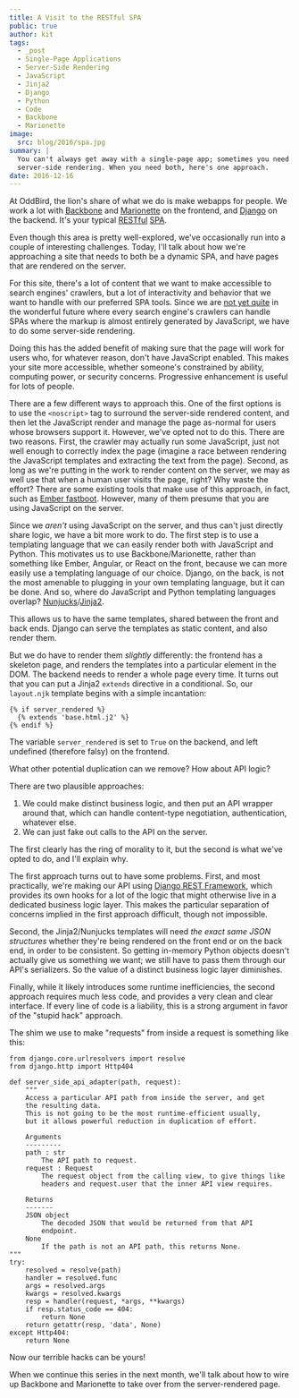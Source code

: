```yaml
---
title: A Visit to the RESTful SPA
public: true
author: kit
tags:
  - _post
  - Single-Page Applications
  - Server-Side Rendering
  - JavaScript
  - Jinja2
  - Django
  - Python
  - Code
  - Backbone
  - Marionette
image:
  src: blog/2016/spa.jpg
summary: |
  You can't always get away with a single-page app; sometimes you need
  server-side rendering. When you need both, here's one approach.
date: 2016-12-16
---
```


At OddBird, the lion's share of what we do is make webapps for people.
We work a lot with [Backbone] and [Marionette] on the frontend, and
[Django] on the backend. It's your typical [RESTful][] [SPA].

Even though this area is pretty well-explored, we've occasionally run
into a couple of interesting challenges. Today, I'll talk about how
we're approaching a site that needs to both be a dynamic SPA, and have
pages that are rendered on the server.

For this site, there's a lot of content that we want to make accessible
to search engines' crawlers, but a lot of interactivity and behavior
that we want to handle with our preferred SPA tools. Since we are [not
yet quite] in the wonderful future where every search engine's crawlers
can handle SPAs where the markup is almost entirely generated by
JavaScript, we have to do some server-side rendering.

Doing this has the added benefit of making sure that the page will work
for users who, for whatever reason, don't have JavaScript enabled. This
makes your site more accessible, whether someone's constrained by
ability, computing power, or security concerns. Progressive enhancement
is useful for lots of people.

There are a few different ways to approach this. One of the first
options is to use the `<noscript>` tag to surround the server-side
rendered content, and then let the JavaScript render and manage the page
as-normal for users whose browsers support it. However, we've opted not
to do this. There are two reasons. First, the crawler may actually run
some JavaScript, just not well enough to correctly index the page
(imagine a race between rendering the JavaScript templates and
extracting the text from the page). Second, as long as we're putting in
the work to render content on the server, we may as well use that when a
human user visits the page, right? Why waste the effort? There are some
existing tools that make use of this approach, in fact, such as [Ember
fastboot]. However, many of them presume that you are using JavaScript
on the server.

Since we *aren't* using JavaScript on the server, and thus can't just
directly share logic, we have a bit more work to do. The first step is
to use a templating language that we can easily render both with
JavaScript and Python. This motivates us to use Backbone/Marionette,
rather than something like Ember, Angular, or React on the front,
because we can more easily use a templating language of our choice.
Django, on the back, is not the most amenable to plugging in your own
templating language, but it can be done. And so, where do JavaScript and
Python templating languages overlap? [Nunjucks]/[Jinja2].

This allows us to have the same templates, shared between the front and
back ends. Django can serve the templates as static content, and also
render them.

But we do have to render them *slightly* differently: the frontend has a
skeleton page, and renders the templates into a particular element in
the DOM. The backend needs to render a whole page every time. It turns
out that you can put a Jinja2 `extends` directive in a conditional. So,
our `layout.njk` template begins with a simple incantation:

    {% if server_rendered %}
      {% extends 'base.html.j2' %}
    {% endif %}

The variable `server_rendered` is set to `True` on the backend, and left
undefined (therefore falsy) on the frontend.

What other potential duplication can we remove? How about API logic?

There are two plausible approaches:

1.  We could make distinct business logic, and then put an API wrapper
    around that, which can handle content-type negotiation,
    authentication, whatever else.
2.  We can just fake out calls to the API on the server.

The first clearly has the ring of morality to it, but the second is what
we've opted to do, and I'll explain why.

The first approach turns out to have some problems. First, and most
practically, we're making our API using [Django REST Framework], which
provides its own hooks for a lot of the logic that might otherwise live
in a dedicated business logic layer. This makes the particular
separation of concerns implied in the first approach difficult, though
not impossible.

Second, the Jinja2/Nunjucks templates will need *the exact same JSON
structures* whether they're being rendered on the front end or on the
back end, in order to be consistent. So getting in-memory Python objects
doesn't actually give us something we want; we still have to pass them
through our API's serializers. So the value of a distinct business logic
layer diminishes.

Finally, while it likely introduces some runtime inefficiencies, the
second approach requires much less code, and provides a very clean and
clear interface. If every line of code is a liability, this is a strong
argument in favor of the "stupid hack" approach.

The shim we use to make "requests" from inside a request is something
like this:

    from django.core.urlresolvers import resolve
    from django.http import Http404

    def server_side_api_adapter(path, request):
        """
        Access a particular API path from inside the server, and get
        the resulting data.
        This is not going to be the most runtime-efficient usually,
        but it allows powerful reduction in duplication of effort.

        Arguments
        ---------
        path : str
            The API path to request.
        request : Request
            The request object from the calling view, to give things like
            headers and request.user that the inner API view requires.

        Returns
        -------
        JSON object
            The decoded JSON that would be returned from that API
            endpoint.
        None
            If the path is not an API path, this returns None.
    """
    try:
        resolved = resolve(path)
        handler = resolved.func
        args = resolved.args
        kwargs = resolved.kwargs
        resp = handler(request, *args, **kwargs)
        if resp.status_code == 404:
            return None
        return getattr(resp, 'data', None)
    except Http404:
        return None

Now our terrible hacks can be yours!

When we continue this series in the next month, we'll talk about how to
wire up Backbone and Marionette to take over from the server-rendered
page.

  [Backbone]: http://backbonejs.org/
  [Marionette]: http://marionettejs.com/
  [Django]: https://www.djangoproject.com/
  [RESTful]: https://en.wikipedia.org/wiki/Representational_state_transfer
  [SPA]: https://en.wikipedia.org/wiki/Single-page_application
  [not yet quite]: https://allotment.digital/learn/technical-seo/advanced-concepts/angularjs-seo/
  [Ember fastboot]: https://www.ember-fastboot.com/
  [Nunjucks]: https://mozilla.github.io/nunjucks/
  [Jinja2]: http://jinja.pocoo.org/docs/dev/
  [Django REST Framework]: http://www.django-rest-framework.org/
